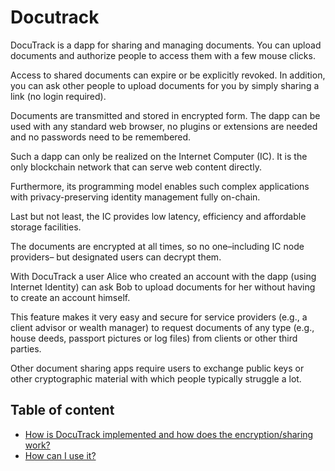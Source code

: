# Docutrack

DocuTrack is a dapp for sharing and managing documents. You can upload documents and authorize people to access them with a few mouse clicks.

Access to shared documents can expire or be explicitly revoked. In addition, you can ask other people to upload documents for you by simply sharing a link (no login required).

Documents are transmitted and stored in encrypted form. The dapp can be used with any standard
web browser, no plugins or extensions are needed and no passwords need to be remembered.

Such a dapp can only be realized on the Internet Computer (IC). It is the only blockchain network that can serve web content directly.

Furthermore, its programming model enables such complex applications with privacy-preserving identity management fully on-chain.

Last but not least, the IC provides low latency, efficiency and affordable storage facilities.

The documents are encrypted at all times, so no one–including IC node providers– but designated users can decrypt them.

With DocuTrack a user Alice who created an account with the dapp (using Internet Identity) can ask Bob to upload documents for her without having to create an account himself.

This feature makes it very easy and secure for service providers (e.g., a client advisor or wealth manager) to request documents of any type (e.g., house deeds, passport pictures or log files) from clients or other third parties.

Other document sharing apps require users to exchange public keys or other cryptographic material with which people typically struggle a lot.

## Table of content

- [How is DocuTrack implemented and how does the encryption/sharing work?](./architecture.md)
- [How can I use it?](./getting-started.md)
